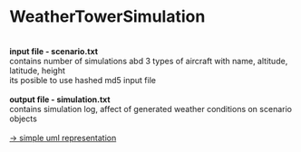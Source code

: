 # WeatherTowerSimulation

</br>
<b>input file - scenario.txt </b></br>
contains number of simulations abd 3 types of aircraft with name, altitude, latitude, height </br>
its posible to use hashed md5 input file  </br>
</br>
<b>output file - simulation.txt </b></br>
contains simulation log, affect of generated weather conditions on scenario objects </br>
</br>
<a href="avaj_uml.jpg"> -> simple uml representation</a>

